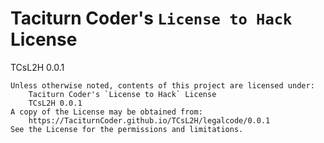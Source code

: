 [//]: # ( ------------------------------------------------------------------ {c)
[//]: # ( COPYRIGHT 2022 Dwij Bavisi <dwijbavisi@gmail.com>                  {c)
[//]: # ( Licensed under:                                                    {c)
[//]: # (     Taciturn Coder's `License to Hack` License                     {c)
[//]: # (     TCsL2H 0.0.1                                                   {c)
[//]: # ( A copy of the License may be obtained from:                        {c)
[//]: # (     https://TaciturnCoder.github.io/TCsL2H/legalcode/0.0.1         {c)
[//]: # ( See the License for the permissions and limitations.               {c)
[//]: # ( ------------------------------------------------------------------ {c)

# Taciturn Coder's `License to Hack` License
TCsL2H 0.0.1

```
Unless otherwise noted, contents of this project are licensed under:
    Taciturn Coder's `License to Hack` License
    TCsL2H 0.0.1
A copy of the License may be obtained from:
    https://TaciturnCoder.github.io/TCsL2H/legalcode/0.0.1
See the License for the permissions and limitations.
```
